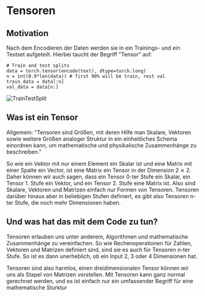 # Tensoren

## Motivation

Nach dem Encodieren der Daten werden sie in ein Trainings- und ein Testset aufgeteilt. Hierbei taucht der Begriff "Tensor" auf:

```
# Train and test splits
data = torch.tensor(encode(text), dtype=torch.long)
n = int(0.9*len(data)) # first 90% will be train, rest val
train_data = data[:n]
val_data = data[n:]
```
![TrainTestSplit](https://www.plantuml.com/plantuml/png/JOmn3i8m34NtdCBg1PXOEg0oCbDrjne35gaJsMubbfuTDQgWszDxNxypH_LvIg7xKQA7WsTGVhuS8YkDpbc2lLaAAauWEP9HWNC86q9p4x-gugS1D60fi--XLsIfrZVQxO298phLi60wZayzcSEz9FQQqKAeZx2kbqsqCD3eMGCQL5UVeGKdiODUCFrbHnBdANq1)

## Was ist ein Tensor

Allgemein: "Tensoren sind Größen, mit deren Hilfe man Skalare, Vektoren sowie weitere Größen analoger Struktur in ein einheitliches Schema einordnen kann, um mathematische und physikalische Zusammenhänge zu beschreiben."

So wie ein Vektor mit nur einem Element ein Skalar ist und eine Matrix mit einer Spalte ein Vector, ist eine Matrix ein Tensor in der Dimension 2 ⨯ 2.
Daher können wir auch sagen, dass ein Tensor 0-ter Stufe ein Skalar, ein Tensor 1. Stufe ein Vektor, und ein Tensor 2. Stufe eine Matrix ist.
Also sind Skalare, Vektoren und Matrizen einfach nur Formen von Tensoren.
Tensoren darüber hinaus aber in beliebigen Stufen definiert, es gibt also Tensoren n-ter Stufe, die noch mehr Dimensionen haben.

## Und was hat das mit dem Code zu tun?

Tensoren erlauben uns unter anderem, Algorithmen und mathematische Zusammenhänge zu vereinfachen. So wie Rechenoperationen für Zahlen, Vektoren und Matrizen definiert sind, sind sie es auch für Tensoren n-ter Stufe. So ist es dann unerheblich, ob ein Input 2, 3 oder 4 Dimensionen hat.

Tensoren sind also harmlos, einen dreidimensionalen Tensor können wir uns als Stapel von Matrizen vorstellen. Mit Tensoren kann ganz normal gerechnet werden, und es ist einfach nur ein umfassender Begriff für eine mathematische Sturktur